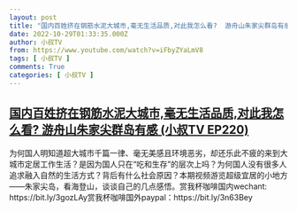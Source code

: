 ```yaml
---
layout: post
title: "国内百姓挤在钢筋水泥大城市,毫无生活品质,对此我怎么看?  游舟山朱家尖群岛有感 (小叔TV EP220)"
date: 2022-10-29T01:33:35.000Z
author: 小叔TV
from: https://www.youtube.com/watch?v=iFbyZYaLmV8
tags: [ 小叔TV ]
comments: True
categories: [ 小叔TV ]
---
```

<!--1667007215000-->
[国内百姓挤在钢筋水泥大城市,毫无生活品质,对此我怎么看?  游舟山朱家尖群岛有感 (小叔TV EP220)](https://www.youtube.com/watch?v=iFbyZYaLmV8)
------

<div>
为何国人明知道超大城市千篇一律、毫无美感且环境恶劣，却还乐此不疲的来到大城市定居工作生活？是因为国人只在“吃和生存”的层次上吗？为何国人没有很多人追求融入自然的生活方式？背后有什么社会原因？本期视频游览超级宜居的小地方——朱家尖岛，看海登山，谈谈自己的几点感悟。赏我杯咖啡国内wechant: https://bit.ly/3gozLAy赏我杯咖啡国外paypal：https://bit.ly/3n63Bey
</div>
